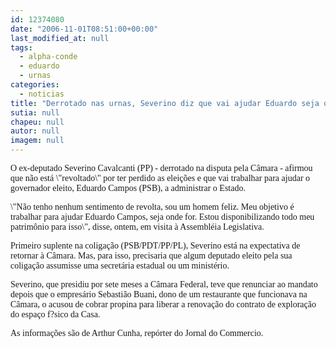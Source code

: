 ```yaml
---
id: 12374080
date: "2006-11-01T08:51:00+00:00"
last_modified_at: null
tags:
  - alpha-conde
  - eduardo
  - urnas
categories:
  - noticias
title: "Derrotado nas urnas, Severino diz que vai ajudar Eduardo seja onde for"
sutia: null
chapeu: null
autor: null
imagem: null
---
```

<p><P><FONT face=Verdana>O&nbsp;ex-deputado Severino Cavalcanti (PP) - derrotado na disputa pela Câmara - afirmou que não está \"revoltado\" por ter perdido as eleições e que vai trabalhar para ajudar o governador eleito, Eduardo Campos (PSB), a administrar o Estado.</FONT></P></p>
<p><P><FONT face=Verdana>\"Não tenho nenhum sentimento de revolta, sou um homem feliz. Meu objetivo é trabalhar para ajudar Eduardo Campos, seja onde for. Estou disponibilizando todo meu patrimônio para isso\", disse, ontem, em visita à Assembléia Legislativa.</FONT></P></p>
<p><P><FONT face=Verdana>Primeiro suplente na coligação (PSB/PDT/PP/PL), Severino está na expectativa de retornar à Câmara. Mas, para isso, precisaria que algum deputado eleito pela sua coligação assumisse uma secretária estadual ou um ministério.</FONT></P></p>
<p><P><FONT face=Verdana>Severino, que presidiu por sete meses a Câmara Federal, teve que renunciar ao mandato depois que o empresário Sebastião Buani, dono de um restaurante que funcionava na Câmara, o acusou de cobrar propina para liberar a renovação do contrato de exploração do espaço f?sico da Casa.</FONT></P></p>
<p><P><FONT face=Verdana>As informações são de Arthur Cunha, repórter do Jornal do Commercio.</FONT></P> </p>
